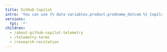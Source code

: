 ```yaml
---
title: GitHub Copilot
intro: 'You can use {% data variables.product.prodname_dotcom %} Copilot to assist with your programming in Visual Studio Code.'
versions:
  fpt: '*'
children:
  - /about-github-copilot-telemetry
  - /telemetry-terms
  - /research-recitation
---
```


